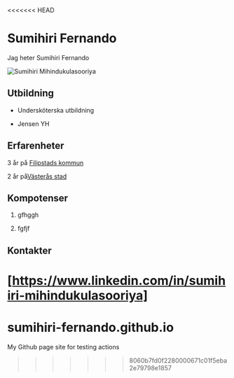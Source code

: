 <<<<<<< HEAD
# Sumihiri Fernando

Jag heter Sumihiri Fernando

![Sumihiri Mihindukulasooriya](./sumihiri.jpg)

## Utbildning

- Undersköterska utbildning

- Jensen YH

## Erfarenheter

3 år på [ Filipstads kommun](https://www.filipstad.se/)

2 år på[Västerås stad](https://www.vasteras.se/)

## Kompotenser

1. gfhggh

2. fgfjf

## Kontakter

[https://www.linkedin.com/in/sumihiri-mihindukulasooriya]
=======
# sumihiri-fernando.github.io

My Github page site for testing actions
>>>>>>> 8060b7fd0f2280000671c01f5eba2e79798e1857
